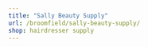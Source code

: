 ```yaml
---
title: "Sally Beauty Supply"
url: /broomfield/sally-beauty-supply/
shop: hairdresser supply
---
```

